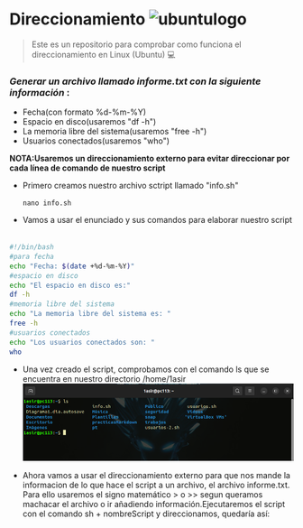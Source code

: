 # **Direccionamiento** ![ubuntulogo](https://upload.wikimedia.org/wikipedia/commons/b/b5/Former_Ubuntu_logo.svg)


>Este es un repositorio para comprobar como funciona el direccionamiento en Linux (Ubuntu) :computer:



### *Generar un archivo llamado informe.txt con la siguiente información* :
  
  * Fecha(con formato %d-%m-%Y)
  * Espacio en disco(usaremos "df -h")
  * La memoria libre del sistema(usaremos "free -h")
  * Usuarios conectados(usaremos "who")


**NOTA:Usaremos un direccionamiento externo para evitar direccionar por cada línea de comando de nuestro script**


* Primero creamos nuestro archivo sctript llamado "info.sh"

    ```
    nano info.sh
    ```
    
* Vamos a usar el enunciado y sus comandos para elaborar nuestro script
```sh

#!/bin/bash
#para fecha
echo "Fecha: $(date +%d-%m-%Y)"
#espacio en disco
echo "El espacio en disco es:"
df -h
#memoria libre del sistema
echo "La memoria libre del sistema es: "
free -h
#usuarios conectados
echo "Los usuarios conectados son: "
who

```
* Una vez creado el script, comprobamos con el comando ls que se encuentra en nuestro directorio /home/1asir
  ![img1](img1.png)
* Ahora vamos a usar el direccionamiento externo para que nos mande la informacion de lo que hace el script a un archivo, el archivo informe.txt. Para ello usaremos el signo matemático > o >> segun queramos machacar el archivo o ir añadiendo información.Ejecutaremos el script con el comando sh + nombreScript y direccionamos, quedaría así:

  ```  sh info.sh >> informe.txt
   ```

